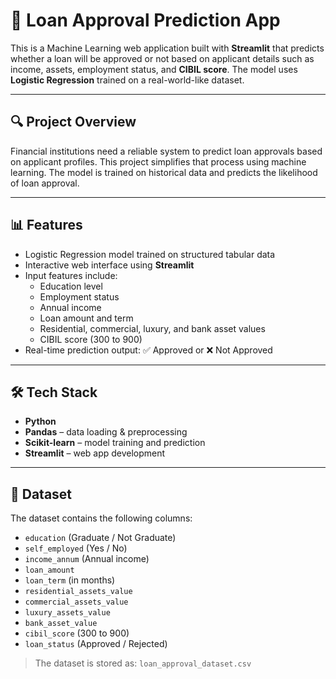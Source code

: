 # 🏦 Loan Approval Prediction App

This is a Machine Learning web application built with **Streamlit** that predicts whether a loan will be approved or not based on applicant details such as income, assets, employment status, and **CIBIL score**. The model uses **Logistic Regression** trained on a real-world-like dataset.

---

## 🔍 Project Overview

Financial institutions need a reliable system to predict loan approvals based on applicant profiles. This project simplifies that process using machine learning. The model is trained on historical data and predicts the likelihood of loan approval.

---

## 📊 Features

- Logistic Regression model trained on structured tabular data
- Interactive web interface using **Streamlit**
- Input features include:
  - Education level
  - Employment status
  - Annual income
  - Loan amount and term
  - Residential, commercial, luxury, and bank asset values
  - CIBIL score (300 to 900)
- Real-time prediction output: ✅ Approved or ❌ Not Approved

---

## 🛠️ Tech Stack

- **Python**
- **Pandas** – data loading & preprocessing
- **Scikit-learn** – model training and prediction
- **Streamlit** – web app development

---

## 📁 Dataset

The dataset contains the following columns:
- `education` (Graduate / Not Graduate)
- `self_employed` (Yes / No)
- `income_annum` (Annual income)
- `loan_amount`
- `loan_term` (in months)
- `residential_assets_value`
- `commercial_assets_value`
- `luxury_assets_value`
- `bank_asset_value`
- `cibil_score` (300 to 900)
- `loan_status` (Approved / Rejected)

> The dataset is stored as: `loan_approval_dataset.csv`

